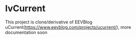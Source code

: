 # lvCurrent 
This project is clone/derivative of EEVBlog uCurrent(https://www.eevblog.com/projects/ucurrent/), more documentation soon

